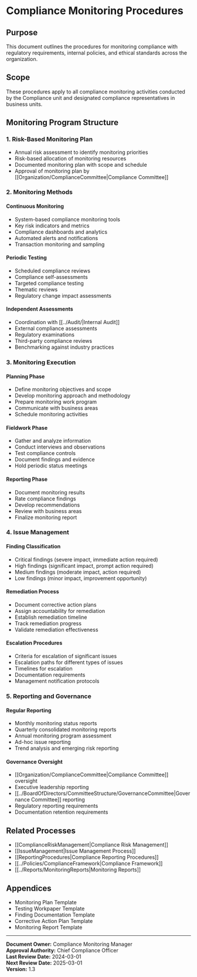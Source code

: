 # Compliance Monitoring Procedures

## Purpose
This document outlines the procedures for monitoring compliance with regulatory requirements, internal policies, and ethical standards across the organization.

## Scope
These procedures apply to all compliance monitoring activities conducted by the Compliance unit and designated compliance representatives in business units.

## Monitoring Program Structure

### 1. Risk-Based Monitoring Plan
- Annual risk assessment to identify monitoring priorities
- Risk-based allocation of monitoring resources
- Documented monitoring plan with scope and schedule
- Approval of monitoring plan by [[Organization/ComplianceCommittee|Compliance Committee]]

### 2. Monitoring Methods

#### Continuous Monitoring
- System-based compliance monitoring tools
- Key risk indicators and metrics
- Compliance dashboards and analytics
- Automated alerts and notifications
- Transaction monitoring and sampling

#### Periodic Testing
- Scheduled compliance reviews
- Compliance self-assessments
- Targeted compliance testing
- Thematic reviews
- Regulatory change impact assessments

#### Independent Assessments
- Coordination with [[../Audit/|Internal Audit]]
- External compliance assessments
- Regulatory examinations
- Third-party compliance reviews
- Benchmarking against industry practices

### 3. Monitoring Execution

#### Planning Phase
- Define monitoring objectives and scope
- Develop monitoring approach and methodology
- Prepare monitoring work program
- Communicate with business areas
- Schedule monitoring activities

#### Fieldwork Phase
- Gather and analyze information
- Conduct interviews and observations
- Test compliance controls
- Document findings and evidence
- Hold periodic status meetings

#### Reporting Phase
- Document monitoring results
- Rate compliance findings
- Develop recommendations
- Review with business areas
- Finalize monitoring report

### 4. Issue Management

#### Finding Classification
- Critical findings (severe impact, immediate action required)
- High findings (significant impact, prompt action required)
- Medium findings (moderate impact, action required)
- Low findings (minor impact, improvement opportunity)

#### Remediation Process
- Document corrective action plans
- Assign accountability for remediation
- Establish remediation timeline
- Track remediation progress
- Validate remediation effectiveness

#### Escalation Procedures
- Criteria for escalation of significant issues
- Escalation paths for different types of issues
- Timelines for escalation
- Documentation requirements
- Management notification protocols

### 5. Reporting and Governance

#### Regular Reporting
- Monthly monitoring status reports
- Quarterly consolidated monitoring reports
- Annual monitoring program assessment
- Ad-hoc issue reporting
- Trend analysis and emerging risk reporting

#### Governance Oversight
- [[Organization/ComplianceCommittee|Compliance Committee]] oversight
- Executive leadership reporting
- [[../BoardOfDirectors/CommitteeStructure/GovernanceCommittee|Governance Committee]] reporting
- Regulatory reporting requirements
- Documentation retention requirements

## Related Processes
- [[ComplianceRiskManagement|Compliance Risk Management]]
- [[IssueManagement|Issue Management Process]]
- [[ReportingProcedures|Compliance Reporting Procedures]]
- [[../Policies/ComplianceFramework|Compliance Framework]]
- [[../Reports/MonitoringReports|Monitoring Reports]]

## Appendices
- Monitoring Plan Template
- Testing Workpaper Template
- Finding Documentation Template
- Corrective Action Plan Template
- Monitoring Report Template

---
**Document Owner:** Compliance Monitoring Manager  
**Approval Authority:** Chief Compliance Officer  
**Last Review Date:** 2024-03-01  
**Next Review Date:** 2025-03-01  
**Version:** 1.3 